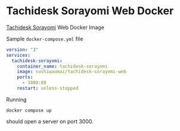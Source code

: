 # Tachidesk Sorayomi Web Docker

[Tachidesk Sorayomi](https://github.com/Suwayomi/Tachidesk-Sorayomi) Web Docker
Image

Sample `docker-compose.yml` file

```yaml
version: "3"
services:
  tachidesk-sorayomi:
    container_name: tachidesk-sorayomi
    image: sushiwaumai/tachidesk-sorayomi-web
    ports:
      - 3000:80
    restart: unless-stopped
```

Running

```
docker compose up
```

should open a server on port 3000.
